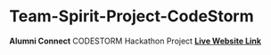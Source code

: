 # Team-Spirit-Project-CodeStorm
**Alumni Connect** CODESTORM Hackathon Project 
[**Live Website Link**](https://houseofspirits.github.io/CDS128/)
